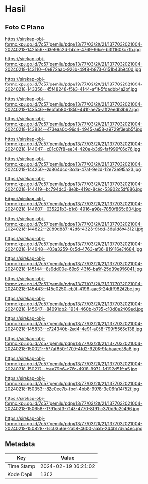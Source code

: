 # Hasil

## Foto C Plano

https://sirekap-obj-formc.kpu.go.id/7c57/pemilu/pdpr/13/77/03/20/21/1377032021004-20240218-142556--d3e99c2d-bbce-4769-96ce-b3ff1608c7fb.jpg

https://sirekap-obj-formc.kpu.go.id/7c57/pemilu/pdpr/13/77/03/20/21/1377032021004-20240218-143110--0e872aac-926b-49f8-b873-6151b43b940d.jpg

https://sirekap-obj-formc.kpu.go.id/7c57/pemilu/pdpr/13/77/03/20/21/1377032021004-20240218-143356--45f48248-f5b3-4144-af1f-5fdadbb4a2bf.jpg

https://sirekap-obj-formc.kpu.go.id/7c57/pemilu/pdpr/13/77/03/20/21/1377032021004-20240218-143546--8ebfab80-1850-441f-ae75-aff2eedb3b62.jpg

https://sirekap-obj-formc.kpu.go.id/7c57/pemilu/pdpr/13/77/03/20/21/1377032021004-20240218-143834--473eaa0c-99c4-4945-ae58-a9729f3ebb5f.jpg

https://sirekap-obj-formc.kpu.go.id/7c57/pemilu/pdpr/13/77/03/20/21/1377032021004-20240218-144047--c01c07f8-ee34-420e-b3d9-faf999f06c76.jpg

https://sirekap-obj-formc.kpu.go.id/7c57/pemilu/pdpr/13/77/03/20/21/1377032021004-20240218-144250--2d864dcc-3cda-47af-9e3d-12e73e9f5a23.jpg

https://sirekap-obj-formc.kpu.go.id/7c57/pemilu/pdpr/13/77/03/20/21/1377032021004-20240218-144419--bc794dc3-8e3b-419d-8c6c-53902c5df886.jpg

https://sirekap-obj-formc.kpu.go.id/7c57/pemilu/pdpr/13/77/03/20/21/1377032021004-20240218-144607--035221b3-b1c8-4916-a98e-7850f865c604.jpg

https://sirekap-obj-formc.kpu.go.id/7c57/pemilu/pdpr/13/77/03/20/21/1377032021004-20240218-144822--2089d887-42d6-4323-96cd-36a1d8943121.jpg

https://sirekap-obj-formc.kpu.go.id/7c57/pemilu/pdpr/13/77/03/20/21/1377032021004-20240218-144948--403a3259-0c5d-4763-af36-819116e74684.jpg

https://sirekap-obj-formc.kpu.go.id/7c57/pemilu/pdpr/13/77/03/20/21/1377032021004-20240218-145144--8e9dd00e-69c6-43f6-ba5f-25d39e956041.jpg

https://sirekap-obj-formc.kpu.go.id/7c57/pemilu/pdpr/13/77/03/20/21/1377032021004-20240218-145443--f45c0250-cb0f-4196-aac6-24dff982d2bc.jpg

https://sirekap-obj-formc.kpu.go.id/7c57/pemilu/pdpr/13/77/03/20/21/1377032021004-20240218-145647--84091db2-1934-460b-b795-c10d0e2409ed.jpg

https://sirekap-obj-formc.kpu.go.id/7c57/pemilu/pdpr/13/77/03/20/21/1377032021004-20240218-145833--c724340b-2ad4-4e91-a058-799f5566c138.jpg

https://sirekap-obj-formc.kpu.go.id/7c57/pemilu/pdpr/13/77/03/20/21/1377032021004-20240218-150021--577af850-1709-4fd2-9208-9fabaaec38a8.jpg

https://sirekap-obj-formc.kpu.go.id/7c57/pemilu/pdpr/13/77/03/20/21/1377032021004-20240218-150212--bfee79b6-c76c-4918-8972-1d192d51fca5.jpg

https://sirekap-obj-formc.kpu.go.id/7c57/pemilu/pdpr/13/77/03/20/21/1377032021004-20240218-150353--82e0ec7b-fbef-4bb8-9978-3e06fa14752f.jpg

https://sirekap-obj-formc.kpu.go.id/7c57/pemilu/pdpr/13/77/03/20/21/1377032021004-20240218-150658--1291c5f3-7148-4770-8f91-c370d9c20496.jpg

https://sirekap-obj-formc.kpu.go.id/7c57/pemilu/pdpr/13/77/03/20/21/1377032021004-20240218-150828--1dc0356e-2ab8-4600-aa5b-244b17d6a4ec.jpg


## Metadata

| Key        | Value               |
| ---------- | ------------------- |
| Time Stamp | 2024-02-19 06:21:02 |
| Kode Dapil | 1302                |



